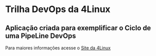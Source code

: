 # Trilha DevOps da 4Linux

<!-- Altere a Flag abaixo com sua URL do seu usuário do Github -->
<!--
![Pipeline Status](https://github.com/robertox3/DevOpsLab-HelloWorld/actions/workflows/pipeline.yml/badge.svg) 
-->

## Aplicação criada para exemplificar o Ciclo de uma PipeLine DevOps


Para maiores informações acesse o [Site da 4Linux](https://www.4linux.com.br/cursos/devops)
